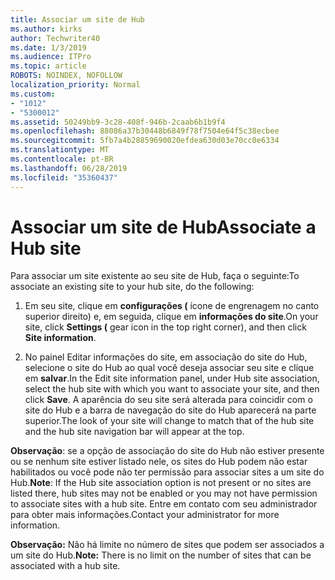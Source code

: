 ```yaml
---
title: Associar um site de Hub
ms.author: kirks
author: Techwriter40
ms.date: 1/3/2019
ms.audience: ITPro
ms.topic: article
ROBOTS: NOINDEX, NOFOLLOW
localization_priority: Normal
ms.custom:
- "1012"
- "5300012"
ms.assetid: 50249bb9-3c28-408f-946b-2caab6b1b9f4
ms.openlocfilehash: 88086a37b30448b6849f78f7504e64f5c38ecbee
ms.sourcegitcommit: 5fb7a4b28859690020efdea630d03e70cc0e6334
ms.translationtype: MT
ms.contentlocale: pt-BR
ms.lasthandoff: 06/28/2019
ms.locfileid: "35360437"
---
```

# <a name="associate-a-hub-site"></a><span data-ttu-id="eadad-102">Associar um site de Hub</span><span class="sxs-lookup"><span data-stu-id="eadad-102">Associate a Hub site</span></span>

<span data-ttu-id="eadad-103">Para associar um site existente ao seu site de Hub, faça o seguinte:</span><span class="sxs-lookup"><span data-stu-id="eadad-103">To associate an existing site to your hub site, do the following:</span></span>
  
1. <span data-ttu-id="eadad-104">Em seu site, clique em **configurações (** ícone de engrenagem no canto superior direito) e, em seguida, clique em **informações do site**.</span><span class="sxs-lookup"><span data-stu-id="eadad-104">On your site, click **Settings (** gear icon in the top right corner), and then click **Site information**.</span></span>

2. <span data-ttu-id="eadad-105">No painel Editar informações do site, em associação do site do Hub, selecione o site do Hub ao qual você deseja associar seu site e clique em **salvar**.</span><span class="sxs-lookup"><span data-stu-id="eadad-105">In the Edit site information panel, under Hub site association, select the hub site with which you want to associate your site, and then click **Save**.</span></span> <span data-ttu-id="eadad-106">A aparência do seu site será alterada para coincidir com o site do Hub e a barra de navegação do site do Hub aparecerá na parte superior.</span><span class="sxs-lookup"><span data-stu-id="eadad-106">The look of your site will change to match that of the hub site and the hub site navigation bar will appear at the top.</span></span>

 <span data-ttu-id="eadad-107">**Observação**: se a opção de associação do site do Hub não estiver presente ou se nenhum site estiver listado nele, os sites do Hub podem não estar habilitados ou você pode não ter permissão para associar sites a um site do Hub.</span><span class="sxs-lookup"><span data-stu-id="eadad-107">**Note**: If the Hub site association option is not present or no sites are listed there, hub sites may not be enabled or you may not have permission to associate sites with a hub site.</span></span> <span data-ttu-id="eadad-108">Entre em contato com seu administrador para obter mais informações.</span><span class="sxs-lookup"><span data-stu-id="eadad-108">Contact your administrator for more information.</span></span>
  
 <span data-ttu-id="eadad-109">**Observação:** Não há limite no número de sites que podem ser associados a um site do Hub.</span><span class="sxs-lookup"><span data-stu-id="eadad-109">**Note:** There is no limit on the number of sites that can be associated with a hub site.</span></span>
  